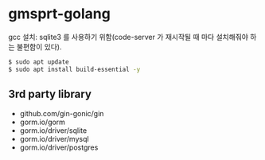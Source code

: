 # gmsprt-golang
gcc 설치: sqlite3 를 사용하기 위함(code-server 가 재시작될 때 마다 설치해줘야 하는 불편함이 있다).
```sh
$ sudo apt update
$ sudo apt install build-essential -y
```
## 3rd party library
- github.com/gin-gonic/gin
- gorm.io/gorm
- gorm.io/driver/sqlite
- gorm.io/driver/mysql
- gorm.io/driver/postgres
